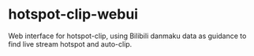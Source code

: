 # hotspot-clip-webui
Web interface for hotspot-clip, using Bilibili danmaku data as guidance to find live stream hotspot and auto-clip.
